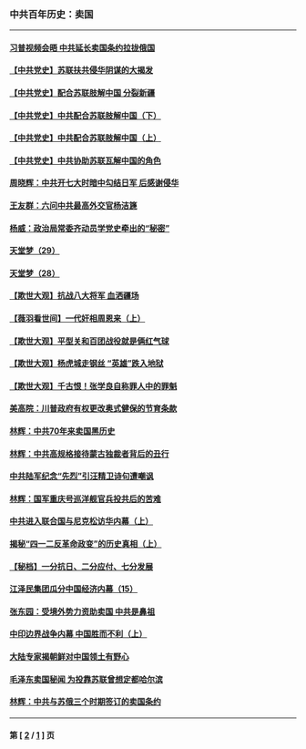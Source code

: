 ### 中共百年历史：卖国
---
#### [习普视频会晤 中共延长卖国条约拉拢俄国](../../pages/nf1176117/n13060971.md?07060430) 
#### [【中共党史】苏联扶共侵华阴谋的大揭发](../../pages/nf1176117/n13056050.md?07060430) 
#### [【中共党史】配合苏联肢解中国 分裂新疆](../../pages/nf1176117/n13040700.md?07060430) 
#### [【中共党史】中共配合苏联肢解中国（下）](../../pages/nf1176117/n13035660.md?07060430) 
#### [【中共党史】中共配合苏联肢解中国（上）](../../pages/nf1176117/n13030262.md?07060430) 
#### [【中共党史】中共协助苏联瓦解中国的角色](../../pages/nf1176117/n13018109.md?07060430) 
#### [周晓辉：中共开七大时暗中勾结日军 后感谢侵华](../../pages/nf1176117/n12921960.md?07060430) 
#### [王友群：六问中共最高外交官杨洁篪](../../pages/nf1176117/n12836495.md?07060430) 
#### [杨威：政治局常委齐动员学党史牵出的“秘密”](../../pages/nf1176117/n12764642.md?07060430) 
#### [天堂梦（29）](../../pages/nf1176117/n12408465.md?07060430) 
#### [天堂梦（28）](../../pages/nf1176117/n12408309.md?07060430) 
#### [【欺世大观】抗战八大将军 血洒疆场](../../pages/nf1176117/n12357044.md?07060430) 
#### [【薇羽看世间】一代奸相周恩来（上）](../../pages/nf1176117/n12401109.md?07060430) 
#### [【欺世大观】平型关和百团战役就是俩红气球](../../pages/nf1176117/n12359157.md?07060430) 
#### [【欺世大观】杨虎城走钢丝 “英雄”跌入地狱](../../pages/nf1176117/n12358840.md?07060430) 
#### [【欺世大观】千古恨！张学良自称罪人中的罪魁](../../pages/nf1176117/n12358629.md?07060430) 
#### [美高院：川普政府有权更改奥式健保的节育条款](../../pages/nf1176117/n12242171.md?07060430) 
#### [林辉：中共70年来卖国黑历史](../../pages/nf1176117/n11552181.md?07060430) 
#### [林辉：中共高规格接待蒙古独裁者背后的丑行](../../pages/nf1176117/n11225005.md?07060430) 
#### [中共陆军纪念“先烈”引汪精卫诗句遭嘲讽](../../pages/nf1176117/n11153345.md?07060430) 
#### [林辉：国军重庆号巡洋舰官兵投共后的苦难](../../pages/nf1176117/n10997801.md?07060430) 
#### [中共进入联合国与尼克松访华内幕（上）](../../pages/nf1176117/n10138788.md?07060430) 
#### [揭秘“四一二反革命政变”的历史真相（上）](../../pages/nf1176117/n9996650.md?07060430) 
#### [【秘档】一分抗日、二分应付、七分发展](../../pages/nf1176117/n9331484.md?07060430) 
#### [江泽民集团瓜分中国经济内幕（15）](../../pages/nf1176117/n9268584.md?07060430) 
#### [张东园：受境外势力资助卖国 中共是鼻祖](../../pages/nf1176117/n9272480.md?07060430) 
#### [中印边界战争内幕 中国胜而不利（上）](../../pages/nf1176117/n9252458.md?07060430) 
#### [大陆专家揭朝鲜对中国领土有野心](../../pages/nf1176117/n9074056.md?07060430) 
#### [毛泽东卖国秘闻 为投靠苏联曾想定都哈尔滨](../../pages/nf1176117/n9058631.md?07060430) 
#### [林辉：中共与苏俄三个时期签订的卖国条约](../../pages/nf1176117/n9036062.md?07060430) 

---
#### 第 [ [2](./2.md?07060430) / [1](./1.md?07060430) ] 页
